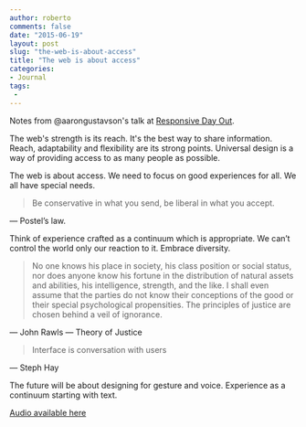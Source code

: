 ```yaml
---
author: roberto
comments: false
date: "2015-06-19"
layout: post
slug: "the-web-is-about-access"
title: "The web is about access"
categories:
- Journal
tags:
 -
---
```

<p class="message">Notes from @aarongustavson's talk at <a href="http://responsiveconf.com/2015/">Responsive Day Out</a>.</p>

The web's strength is its reach. It's the best way to share information. Reach, adaptability and flexibility are its strong points. Universal design is a way of providing access to as many people as possible.

The web is about access. We need to focus on good experiences for all. We all have special needs.

> Be conservative in what you send, be liberal in what you accept.

— Postel’s law.

Think of experience crafted as a continuum which is appropriate. We can’t control the world only our reaction to it. Embrace diversity.

> No one knows his place in society, his class position or social status, nor does anyone know his fortune in the distribution of natural assets and abilities, his intelligence, strength, and the like. I shall even assume that the parties do not know their conceptions of the good or their special psychological propensities. The principles of justice are chosen behind a veil of ignorance.

— John Rawls — Theory of Justice

> Interface is conversation with users

— Steph Hay

The future will be about designing for gesture and voice. Experience as a continuum starting with text.

[Audio available here](http://responsiveconf.com.s3.amazonaws.com/2015/audio/15-aaron-gustafson-responsiveconf2015.mp3)
